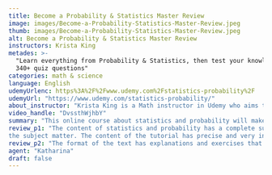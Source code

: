 ```yaml
---
title: Become a Probability & Statistics Master Review
image: images/Become-a-Probability-Statistics-Master-Review.jpeg
thumb: images/Become-a-Probability-Statistics-Master-Review.jpeg
alt: Become a Probability & Statistics Master Review
instructors: Krista King
metades: >-
  "Learn everything from Probability & Statistics, then test your knowledge on
  340+ quiz questions"
categories: math & science
language: English
udemyUrlenc: https%3A%2F%2Fwww.udemy.com%2Fstatistics-probability%2F
udemyUrl: "https://www.udemy.com/statistics-probability/"
about_instructor: "Krista King is a Math instructor in Udemy who aims to provide various quantitative courses to all those people who are struggling with their Maths subject. "
video_handle: "DvssthWjhbY"
summary: "This online course about statistics and probability will make the students more interested in learning statistics without dealing much of the difficulty. The instructor makes video tutorials and formula sheets to help math students, this includes basic middle school classes to advanced college calculus."
review_p1: "The content of statistics and probability has a complete subject matter and a very effective learning experience for the students who wish to excel in statistics without having a hard time. The teacher shows mastery and a clear understanding of the subject, that she uses excellent examples with the use of visual aids that will help the students more interested and focused on
the subject matter. The content of the tutorial has precise and very informative instructions and steps that will even help the international students to understand it clearly."
review_p2: "The format of the text has explanations and exercises that will enable the students to test their understanding of every lesson. The lessons are also equipped with PDF files and a sheet with formulas that is very comprehensible for students to aid them while reviewing the past exercises. The lecture notes are also supported by in-depth videos that will guide the students throughout the process and also a 3-point quiz is also provided after every video. It is also provided with basic terminologies that will help the students recall or understand concepts behind math. Every lecture has a highlight that will help the students learn the mechanics of solving the statistics problem and understand how it happened. "
agent: "Katharina"
draft: false
---
```


